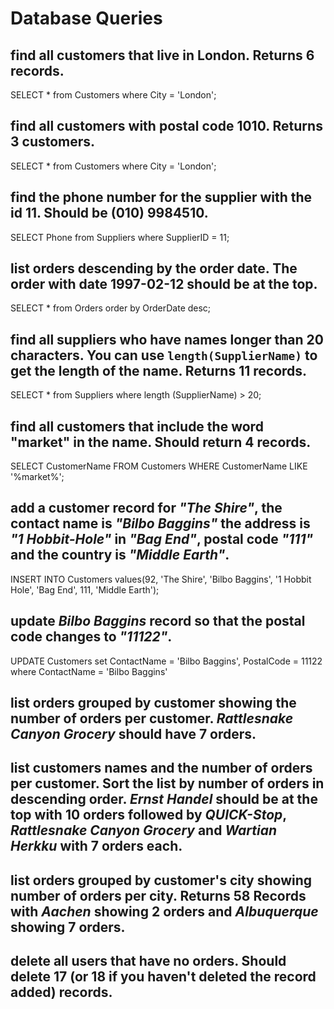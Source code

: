 # Database Queries

## find all customers that live in London. Returns 6 records.

SELECT * from Customers
where City = 'London';

## find all customers with postal code 1010. Returns 3 customers.

SELECT * from Customers
where City = 'London';

## find the phone number for the supplier with the id 11. Should be (010) 9984510.

SELECT Phone from Suppliers
where SupplierID = 11;

## list orders descending by the order date. The order with date 1997-02-12 should be at the top.

SELECT * from Orders
order by OrderDate desc;

## find all suppliers who have names longer than 20 characters. You can use `length(SupplierName)` to get the length of the name. Returns 11 records.

SELECT * from Suppliers
where length (SupplierName) > 20;

## find all customers that include the word "market" in the name. Should return 4 records.

SELECT CustomerName 
FROM Customers
WHERE CustomerName LIKE '%market%';

## add a customer record for _"The Shire"_, the contact name is _"Bilbo Baggins"_ the address is _"1 Hobbit-Hole"_ in _"Bag End"_, postal code _"111"_ and the country is _"Middle Earth"_.

INSERT INTO Customers
values(92, 'The Shire', 'Bilbo Baggins', '1 Hobbit Hole', 'Bag End', 111, 'Middle Earth');

## update _Bilbo Baggins_ record so that the postal code changes to _"11122"_.

UPDATE Customers set
ContactName = 'Bilbo Baggins',
PostalCode = 11122
where ContactName = 'Bilbo Baggins'

## list orders grouped by customer showing the number of orders per customer. _Rattlesnake Canyon Grocery_ should have 7 orders.



## list customers names and the number of orders per customer. Sort the list by number of orders in descending order. _Ernst Handel_ should be at the top with 10 orders followed by _QUICK-Stop_, _Rattlesnake Canyon Grocery_ and _Wartian Herkku_ with 7 orders each.



## list orders grouped by customer's city showing number of orders per city. Returns 58 Records with _Aachen_ showing 2 orders and _Albuquerque_ showing 7 orders.



## delete all users that have no orders. Should delete 17 (or 18 if you haven't deleted the record added) records.
